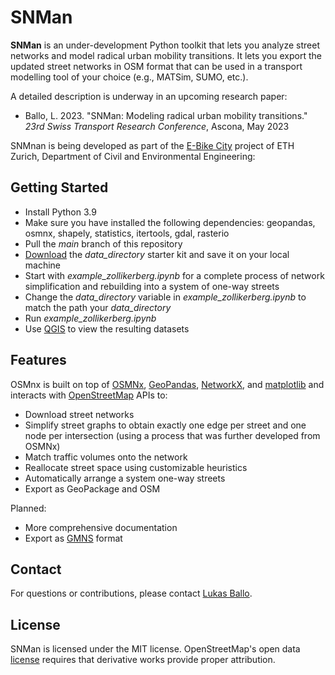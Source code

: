 # SNMan

**SNMan** is an under-development Python toolkit that lets you analyze street networks and model radical urban mobility transitions. It lets you export the updated street networks in OSM format that can be used in a transport modelling tool of your choice (e.g., MATSim, SUMO, etc.).

A detailed description is underway in an upcoming research paper:

  * Ballo, L. 2023. "SNMan: Modeling radical urban mobility transitions." *23rd Swiss Transport Research Conference*, Ascona, May 2023

SNMnan is being developed as part of the [E-Bike City](https://ebikecity.baug.ethz.ch/en/) project of ETH Zurich, Department of Civil and Environmental Engineering:


## Getting Started

  * Install Python 3.9
  * Make sure you have installed the following dependencies: geopandas, osmnx, shapely, statistics, itertools, gdal, rasterio
  * Pull the *main* branch of this repository
  * [Download](https://polybox.ethz.ch/index.php/s/2yjdcNX1kJmgw8W) the *data_directory* starter kit
  and save it on your local machine
  * Start with *example_zollikerberg.ipynb* for a complete process of network simplification
    and rebuilding into a system of one-way streets
  * Change the *data_directory* variable in *example_zollikerberg.ipynb* to match the path your *data_directory*
  * Run *example_zollikerberg.ipynb*
  * Use [QGIS](https://qgis.org/) to view the resulting datasets

## Features

OSMnx is built on top of [OSMNx](https://osmnx.readthedocs.io/en/stable/), [GeoPandas](https://geopandas.org/), [NetworkX](https://networkx.org/), and [matplotlib](https://matplotlib.org/) and interacts with [OpenStreetMap](https://www.openstreetmap.org/) APIs to:

  * Download street networks
  * Simplify street graphs to obtain exactly one edge per street and one node per intersection (using a process that was further developed from OSMNx)
  * Match traffic volumes onto the network
  * Reallocate street space using customizable heuristics
  * Automatically arrange a system one-way streets
  * Export as GeoPackage and OSM

Planned:

  * More comprehensive documentation
  * Export as [GMNS](https://github.com/zephyr-data-specs/GMNS) format

## Contact

For questions or contributions, please contact
[Lukas Ballo](https://www.ivt.ethz.ch/personen/profil.lukas-ballo.html).

## License

SNMan is licensed under the MIT license. OpenStreetMap's open data [license](https://www.openstreetmap.org/copyright/) requires that derivative works provide proper attribution.

